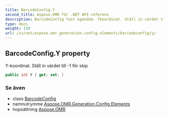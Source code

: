 ```yaml
---
title: BarcodeConfig.Y
second_title: Aspose.OMR för .NET API-referens
description: BarcodeConfig fast egendom. Ykoordinat. Ställ in värdet till 1 för skip
type: docs
weight: 110
url: /sv/net/aspose.omr.generation.config.elements/barcodeconfig/y/
---
```

## BarcodeConfig.Y property

Y-koordinat. Ställ in värdet till -1 för skip

```csharp
public int Y { get; set; }
```

### Se även

* class [BarcodeConfig](../)
* namnutrymme [Aspose.OMR.Generation.Config.Elements](../../barcodeconfig/)
* hopsättning [Aspose.OMR](../../../)


